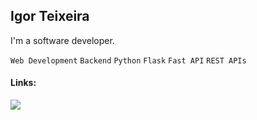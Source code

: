 ## Igor Teixeira

I'm a software developer.

`Web Development`
`Backend`
`Python`
`Flask`
`Fast API`
`REST APIs`

#### Links:
[![](https://img.shields.io/badge/YouTube-FF0000?style=for-the-badge&logo=youtube&logoColor=white)](https://www.youtube.com/channel/UC8rj6DdqwmMV5sFNgOfGYOg)
